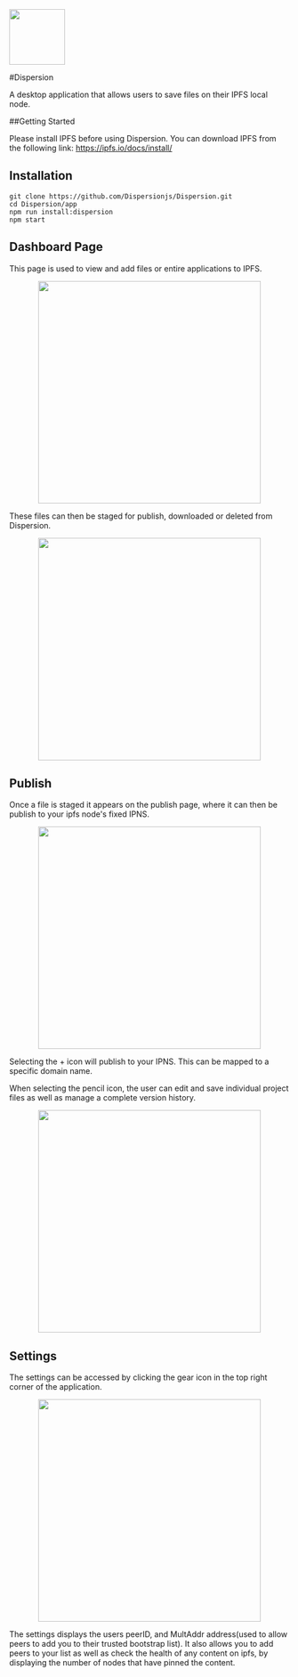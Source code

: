 <img src="https://ipfs.io/ipfs/QmdjC7zjKi7pYoo3YatWL6pNvJqDxAZJhXBBeXzXhzhEwp" width="100"/>


#Dispersion

A desktop application that allows users to save files on their IPFS local node. 

##Getting Started

Please install IPFS before using Dispersion. You can download IPFS from the following link: https://ipfs.io/docs/install/


Installation
------------




```
git clone https://github.com/Dispersionjs/Dispersion.git
cd Dispersion/app
npm run install:dispersion
npm start
```


## Dashboard Page

This page is used to view and add files or entire applications to IPFS.
<p align="center">
  <img src="https://ipfs.io/ipfs/QmQ4j8mLAToanvJygoQYFuL5orU7zw8ecMRYKxjcdME6sJ" width="400"/>
</p>

These files can then be staged for publish, downloaded or deleted from Dispersion.
<p align="center">
  <img src="https://ipfs.io/ipfs/QmWjsFCNnFaZDPCSApKtZR5PVMtmvapbVLmyCXgRGNaCts" width="400"/>
</p>

## Publish 

Once a file is staged it appears on the publish page, where it can then be publish to your ipfs node's fixed IPNS.
<p align="center">
  <img src="https://ipfs.io/ipfs/QmXYuv7d3cAYZpRQTB86jTSoEKKyHpjJYr9hRYJxDwVM7j" width="400"/>
</p>

Selecting the  + icon will publish to your IPNS. This can be mapped to a specific domain name.

When selecting the pencil icon, the user can edit and save individual project files as well as manage a complete version history.

<p align="center">
  <img src="https://ipfs.io/ipfs/QmcMT2yRntrwNaYhKvMVBSZ653xD9uFhNqQTq7MmAad88M" width="400"/>
</p>

## Settings

The settings can be accessed by clicking the gear icon in the top right corner of the application.
<p align="center">
  <img src="https://ipfs.io/ipfs/QmbyaPRa4swXqwzMR41cUqSiNx6fiSG4csDbRVehEVAiUL" width="400"/>
</p>
The settings displays the users peerID, and MultAddr address(used to allow peers to add you to their trusted bootstrap list). It also allows you to add peers to your list as well as check the health of any content on ipfs, by displaying the number of nodes that have pinned the content.
